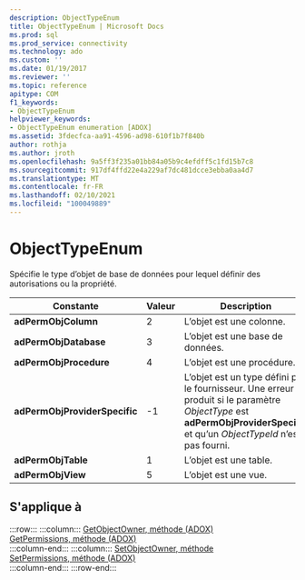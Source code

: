 ```yaml
---
description: ObjectTypeEnum
title: ObjectTypeEnum | Microsoft Docs
ms.prod: sql
ms.prod_service: connectivity
ms.technology: ado
ms.custom: ''
ms.date: 01/19/2017
ms.reviewer: ''
ms.topic: reference
apitype: COM
f1_keywords:
- ObjectTypeEnum
helpviewer_keywords:
- ObjectTypeEnum enumeration [ADOX]
ms.assetid: 3fdecfca-aa91-4596-ad98-610f1b7f840b
author: rothja
ms.author: jroth
ms.openlocfilehash: 9a5ff3f235a01bb84a05b9c4efdff5c1fd15b7c8
ms.sourcegitcommit: 917df4ffd22e4a229af7dc481dcce3ebba0aa4d7
ms.translationtype: MT
ms.contentlocale: fr-FR
ms.lasthandoff: 02/10/2021
ms.locfileid: "100049889"
---
```

# <a name="objecttypeenum"></a>ObjectTypeEnum
Spécifie le type d’objet de base de données pour lequel définir des autorisations ou la propriété.  
  
|Constante|Valeur|Description|  
|--------------|-----------|-----------------|  
|**adPermObjColumn**|2|L’objet est une colonne.|  
|**adPermObjDatabase**|3|L’objet est une base de données.|  
|**adPermObjProcedure**|4|L’objet est une procédure.|  
|**adPermObjProviderSpecific**|-1|L’objet est un type défini par le fournisseur. Une erreur se produit si le paramètre *ObjectType* est **adPermObjProviderSpecific** et qu’un *ObjectTypeId* n’est pas fourni.|  
|**adPermObjTable**|1|L’objet est une table.|  
|**adPermObjView**|5|L’objet est une vue.|  
  
## <a name="applies-to"></a>S'applique à  

:::row:::
    :::column:::
        [GetObjectOwner, méthode (ADOX)](./getobjectowner-method-adox.md)  
        [GetPermissions, méthode (ADOX)](./getpermissions-method-adox.md)  
    :::column-end:::
    :::column:::
        [SetObjectOwner, méthode](./setobjectowner-method.md)  
        [SetPermissions, méthode (ADOX)](./setpermissions-method-adox.md)  
    :::column-end:::
:::row-end:::